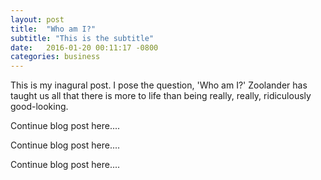 ```yaml
---
layout: post
title:  "Who am I?"
subtitle: "This is the subtitle"
date:   2016-01-20 00:11:17 -0800
categories: business
---
```

This is my inagural post. I pose the question, 'Who am I?' Zoolander has taught us all that there is more to life than being really, really, ridiculously good-looking.

Continue blog post here....

Continue blog post here....

Continue blog post here....


